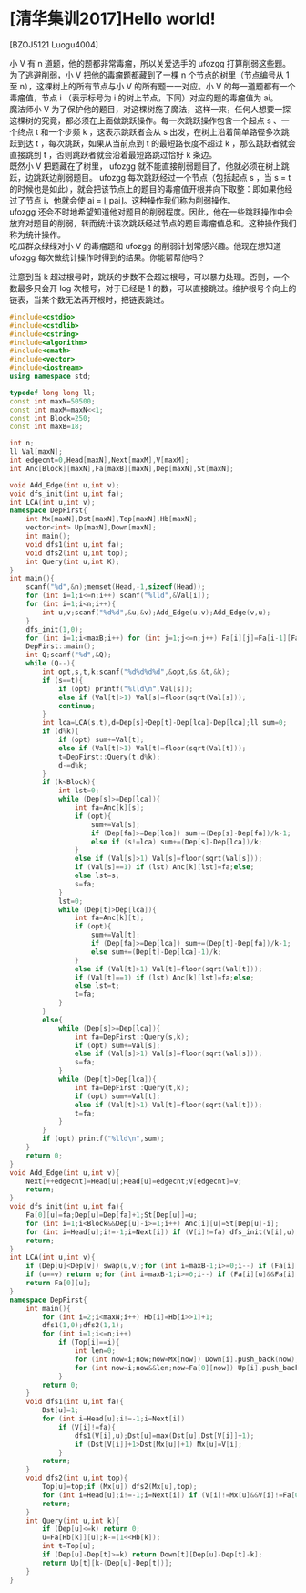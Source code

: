 # [清华集训2017]Hello world!
[BZOJ5121 Luogu4004]

小 V 有 n 道题，他的题都非常毒瘤，所以关爱选手的 ufozgg 打算削弱这些题。为了逃避削弱，小 V 把他的毒瘤题都藏到了一棵 n 个节点的树里（节点编号从 1 至 n），这棵树上的所有节点与小 V 的所有题一一对应。小 V 的每一道题都有一个毒瘤值，节点 i （表示标号为 i 的树上节点，下同）对应的题的毒瘤值为 ai。  
魔法师小 V 为了保护他的题目，对这棵树施了魔法，这样一来，任何人想要一探这棵树的究竟，都必须在上面做跳跃操作。每一次跳跃操作包含一个起点 s 、一个终点 t 和一个步频 k ，这表示跳跃者会从 s 出发，在树上沿着简单路径多次跳跃到达 t ，每次跳跃，如果从当前点到 t 的最短路长度不超过 k ，那么跳跃者就会直接跳到 t ，否则跳跃者就会沿着最短路跳过恰好 k 条边。  
既然小 V 把题藏在了树里， ufozgg 就不能直接削弱题目了。他就必须在树上跳跃，边跳跃边削弱题目。 ufozgg 每次跳跃经过一个节点（包括起点 s ，当 s = t 的时候也是如此），就会把该节点上的题目的毒瘤值开根并向下取整：即如果他经过了节点 i，他就会使 ai = ⌊ pai⌋。这种操作我们称为削弱操作。  
ufozgg 还会不时地希望知道他对题目的削弱程度。因此，他在一些跳跃操作中会放弃对题目的削弱，转而统计该次跳跃经过节点的题目毒瘤值总和。这种操作我们称为统计操作。  
吃瓜群众绿绿对小 V 的毒瘤题和 ufozgg 的削弱计划常感兴趣。他现在想知道  
ufozgg 每次做统计操作时得到的结果。你能帮帮他吗？

注意到当 k 超过根号时，跳跃的步数不会超过根号，可以暴力处理。否则，一个数最多只会开 log 次根号，对于已经是 1 的数，可以直接跳过。维护根号个向上的链表，当某个数无法再开根时，把链表跳过。

```cpp
#include<cstdio>
#include<cstdlib>
#include<cstring>
#include<algorithm>
#include<cmath>
#include<vector>
#include<iostream>
using namespace std;

typedef long long ll;
const int maxN=50500;
const int maxM=maxN<<1;
const int Block=250;
const int maxB=18;

int n;
ll Val[maxN];
int edgecnt=0,Head[maxN],Next[maxM],V[maxM];
int Anc[Block][maxN],Fa[maxB][maxN],Dep[maxN],St[maxN];

void Add_Edge(int u,int v);
void dfs_init(int u,int fa);
int LCA(int u,int v);
namespace DepFirst{
    int Mx[maxN],Dst[maxN],Top[maxN],Hb[maxN];
    vector<int> Up[maxN],Down[maxN];
    int main();
    void dfs1(int u,int fa);
    void dfs2(int u,int top);
    int Query(int u,int K);
}
int main(){
    scanf("%d",&n);memset(Head,-1,sizeof(Head));
    for (int i=1;i<=n;i++) scanf("%lld",&Val[i]);
    for (int i=1;i<n;i++){
        int u,v;scanf("%d%d",&u,&v);Add_Edge(u,v);Add_Edge(v,u);
    }
    dfs_init(1,0);
    for (int i=1;i<maxB;i++) for (int j=1;j<=n;j++) Fa[i][j]=Fa[i-1][Fa[i-1][j]];
    DepFirst::main();
    int Q;scanf("%d",&Q);
    while (Q--){
        int opt,s,t,k;scanf("%d%d%d%d",&opt,&s,&t,&k);
        if (s==t){
            if (opt) printf("%lld\n",Val[s]);
            else if (Val[t]>1) Val[s]=floor(sqrt(Val[s]));
            continue;
        }
        int lca=LCA(s,t),d=Dep[s]+Dep[t]-Dep[lca]-Dep[lca];ll sum=0;
        if (d%k){
            if (opt) sum+=Val[t];
            else if (Val[t]>1) Val[t]=floor(sqrt(Val[t]));
            t=DepFirst::Query(t,d%k);
            d-=d%k;
        }
        if (k<Block){
            int lst=0;
            while (Dep[s]>=Dep[lca]){
                int fa=Anc[k][s];
                if (opt){
                    sum+=Val[s];
                    if (Dep[fa]>=Dep[lca]) sum+=(Dep[s]-Dep[fa])/k-1;
                    else if (s!=lca) sum+=(Dep[s]-Dep[lca])/k;
                }
                else if (Val[s]>1) Val[s]=floor(sqrt(Val[s]));
                if (Val[s]==1) if (lst) Anc[k][lst]=fa;else;
                else lst=s;
                s=fa;
            }
            lst=0;
            while (Dep[t]>Dep[lca]){
                int fa=Anc[k][t];
                if (opt){
                    sum+=Val[t];
                    if (Dep[fa]>=Dep[lca]) sum+=(Dep[t]-Dep[fa])/k-1;
                    else sum+=(Dep[t]-Dep[lca]-1)/k;
                }
                else if (Val[t]>1) Val[t]=floor(sqrt(Val[t]));
                if (Val[t]==1) if (lst) Anc[k][lst]=fa;else;
                else lst=t;
                t=fa;
            }
        }
        else{
            while (Dep[s]>=Dep[lca]){
                int fa=DepFirst::Query(s,k);
                if (opt) sum+=Val[s];
                else if (Val[s]>1) Val[s]=floor(sqrt(Val[s]));
                s=fa;
            }
            while (Dep[t]>Dep[lca]){
                int fa=DepFirst::Query(t,k);
                if (opt) sum+=Val[t];
                else if (Val[t]>1) Val[t]=floor(sqrt(Val[t]));
                t=fa;
            }
        }
        if (opt) printf("%lld\n",sum);
    }
    return 0;
}
void Add_Edge(int u,int v){
    Next[++edgecnt]=Head[u];Head[u]=edgecnt;V[edgecnt]=v;
    return;
}
void dfs_init(int u,int fa){
    Fa[0][u]=fa;Dep[u]=Dep[fa]+1;St[Dep[u]]=u;
    for (int i=1;i<Block&&Dep[u]-i>=1;i++) Anc[i][u]=St[Dep[u]-i];
    for (int i=Head[u];i!=-1;i=Next[i]) if (V[i]!=fa) dfs_init(V[i],u);
    return;
}
int LCA(int u,int v){
    if (Dep[u]<Dep[v]) swap(u,v);for (int i=maxB-1;i>=0;i--) if (Fa[i][u]&&Dep[Fa[i][u]]>=Dep[v]) u=Fa[i][u];
    if (u==v) return u;for (int i=maxB-1;i>=0;i--) if (Fa[i][u]&&Fa[i][v]&&Fa[i][u]!=Fa[i][v]) u=Fa[i][u],v=Fa[i][v];
    return Fa[0][u];
}
namespace DepFirst{
    int main(){
        for (int i=2;i<maxN;i++) Hb[i]=Hb[i>>1]+1;
        dfs1(1,0);dfs2(1,1);
        for (int i=1;i<=n;i++)
            if (Top[i]==i){
                int len=0;
                for (int now=i;now;now=Mx[now]) Down[i].push_back(now),++len;
                for (int now=i;now&&len;now=Fa[0][now]) Up[i].push_back(now),--len;
            }
        return 0;
    }
    void dfs1(int u,int fa){
        Dst[u]=1;
        for (int i=Head[u];i!=-1;i=Next[i])
            if (V[i]!=fa){
                dfs1(V[i],u);Dst[u]=max(Dst[u],Dst[V[i]]+1);
                if (Dst[V[i]]+1>Dst[Mx[u]]+1) Mx[u]=V[i];
            }
        return;
    }
    void dfs2(int u,int top){
        Top[u]=top;if (Mx[u]) dfs2(Mx[u],top);
        for (int i=Head[u];i!=-1;i=Next[i]) if (V[i]!=Mx[u]&&V[i]!=Fa[0][u]) dfs2(V[i],V[i]);
        return;
    }
    int Query(int u,int k){
        if (Dep[u]<=k) return 0;
        u=Fa[Hb[k]][u];k-=(1<<Hb[k]);
        int t=Top[u];
        if (Dep[u]-Dep[t]>=k) return Down[t][Dep[u]-Dep[t]-k];
        return Up[t][k-(Dep[u]-Dep[t])];
    }
}
```